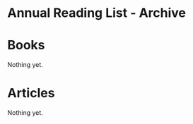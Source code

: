 Annual Reading List - Archive
=============================

Books
=====
Nothing yet.

Articles
========
Nothing yet.
